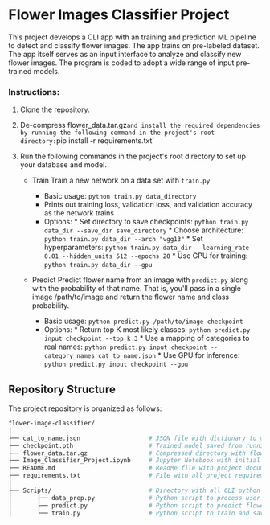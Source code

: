 # Flower Images Classifier Project

This project develops a CLI app with an training and prediction ML pipeline to detect and classify flower images. The app trains on pre-labeled dataset. The app itself serves as an input interface to analyze and classify new flower images. The program is coded to adopt a wide range of input pre-trained models. 


### Instructions:
1. Clone the repository.

2. De-compress flower_data.tar.gz` and install the required dependencies by running the following command in the project's root directory:
        `pip install -r requirements.txt`

3. Run the following commands in the project's root directory to set up your database and model.

    - Train
        Train a new network on a data set with `train.py`

        * Basic usage: `python train.py data_directory`
        * Prints out training loss, validation loss, and validation accuracy as the network trains
        * Options: * Set directory to save checkpoints: `python train.py data_dir --save_dir save_directory` * Choose architecture: `python train.py data_dir --arch "vgg13"` * Set hyperparameters: `python train.py data_dir --learning_rate 0.01 --hidden_units 512 --epochs 20` * Use GPU for training: `python train.py data_dir --gpu`

    - Predict
        Predict flower name from an image with `predict.py` along with the probability of that name. That is, you'll pass in a single image /path/to/image and return the flower name and class probability.

        * Basic usage: `python predict.py /path/to/image checkpoint`
        * Options: * Return top K most likely classes: `python predict.py input checkpoint --top_k 3` * Use a mapping of categories to real names: `python predict.py input checkpoint --category_names cat_to_name.json` * Use GPU for inference: `python predict.py input checkpoint --gpu`


## Repository Structure

The project repository is organized as follows:

```bash
flower-image-classifier/  
│
├── cat_to_name.json                   # JSON file with dictionary to map classes to flowers names
├── checkpoint.pth                     # Trained model saved from running the ipynb
├── flower_data.tar.gz                 # Compressed directory with flowers images
├── Image_Classifier_Project.ipynb     # Jupyter Notebook with initial code and testing
├── README.md                          # ReadMe file with project documentation
├── requirements.txt                   # File with all project requirements
│
├── Scripts/                           # Directory with all CLI python scripts
│       ├── data_prep.py               # Python script to process user input and network build up
│       ├── predict.py                 # Python script to predict flower species of an input image
│       └── train.py                   # Python script to train and save a custom pre-traing NN